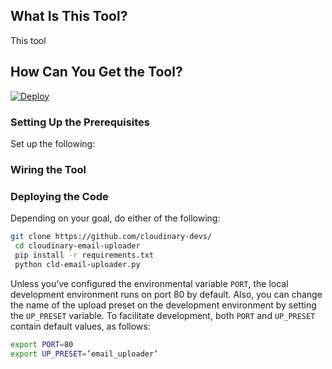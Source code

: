 ## What Is This Tool?
This tool
## How Can You Get the Tool?

[![Deploy](https://www.herokucdn.com/deploy/button.svg)](https://heroku.com/deploy?template=https://github.com/cloudinary-devs/cloudinary-email-uploader)


### Setting Up the Prerequisites 
Set up the following:

### Wiring the Tool



### Deploying the Code
Depending on your goal, do either of the following:


```bash
git clone https://github.com/cloudinary-devs/
 cd cloudinary-email-uploader
 pip install -r requirements.txt
 python cld-email-uploader.py
```


Unless you’ve configured the environmental variable `PORT`, the local development environment runs on port 80 by default. Also, you can change the name of the upload preset on the development environment by setting the `UP_PRESET` variable. To facilitate development, both `PORT` and `UP_PRESET` contain default values, as follows:


``` bash
export PORT=80
export UP_PRESET=’email_uploader’
```
